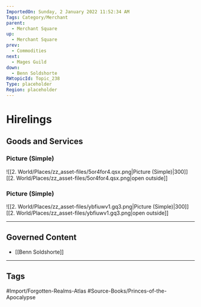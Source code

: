 ```yaml
---
ImportedOn: Sunday, 2 January 2022 11:52:34 AM
Tags: Category/Merchant
parent:
  - Merchant Square
up:
  - Merchant Square
prev:
  - Commodities
next:
  - Mages Guild
down:
  - Benn Soldshorte
RWtopicId: Topic_238
Type: placeholder
Region: placeholder
---
```

# Hirelings
## Goods and Services
### Picture (Simple)
![[2. World/Places/zz_asset-files/5or4for4.qsx.png|Picture (Simple)|300]]
[[2. World/Places/zz_asset-files/5or4for4.qsx.png|open outside]]

### Picture (Simple)
![[2. World/Places/zz_asset-files/ybfiuwv1.gq3.png|Picture (Simple)|300]]
[[2. World/Places/zz_asset-files/ybfiuwv1.gq3.png|open outside]]

---
## Governed Content
- [[Benn Soldshorte]]


---
## Tags
#Import/Forgotten-Realms-Atlas #Source-Books/Princes-of-the-Apocalypse

